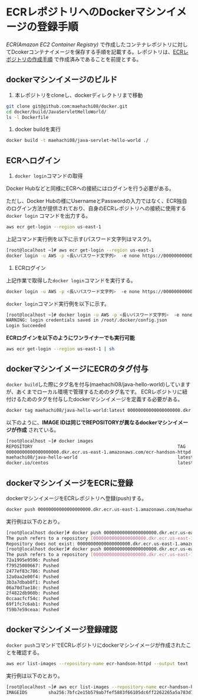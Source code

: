 # ECRレポジトリへのDockerマシンイメージの登録手順

*ECR(Amazon EC2 Container Registry)* で作成したコンテナレポジトリに対してDcokerコンテナイメージを保存する手順を記載する。レポジトリは、[ECRレポジトリの作成手順](create-repository.md) で作成済みであることを前提とする。


## dockerマシンイメージのビルド

 1. 本レポジトリをcloneし、dockerディレクトリまで移動

 ```sh
git clone git@github.com:maehachi08/docker.git
cd docker/build/JavaServletHelloWorld/
ls -l Dockerfile
```

 1. docker buildを実行

 ```sh
docker build -t maehachi08/java-servlet-hello-world ./
```

## ECRへログイン

 1. `docker login`コマンドの取得

 Docker Hubなどと同様にECRへの接続にはログインを行う必要がある。

 ただし、Docker Hubの様にUsernameとPasswordの入力ではなく、ECR独自のログイン方法が提供されており、自身のECRレポジトリへの接続に使用する `docker login` コマンドを出力する。

 ```sh
aws ecr get-login --region us-east-1
```

 上記コマンド実行例を以下に示す(パスワード文字列はマスク)。

 ```sh
[root@localhost ~]# aws ecr get-login --region us-east-1
docker login -u AWS -p <長いパスワード文字列>  -e none https://00000000000000000000.dkr.ecr.us-east-1.amazonaws.com
```

 1. ECRログイン

 上記作業で取得した`docker login`コマンドを実行する。

 ```sh
docker login -u AWS -p <長いパスワード文字列>  -e none https://00000000000000000000.dkr.ecr.us-east-1.amazonaws.com
```


 `docker login`コマンド実行例を以下に示す。

 ```sh
[root@localhost ~]# docker login -u AWS -p <長いパスワード文字列>  -e none https://00000000000000000000.dkr.ecr.us-east-1.amazonaws.com
WARNING: login credentials saved in /root/.docker/config.json
Login Succeeded
```

 **ECRログインを以下のようにワンライナーでも実行可能**

 ```sh
aws ecr get-login --region us-east-1 | sh
```

## dockerマシンイメージにECRのタグ付与

`docker build`した際にタグ名を付与(maehachi08/java-hello-world)していますが、あくまでローカル環境で管理するためのタグ名です。
ECRレポジトリに紐付けるためのタグを付与したdockerマシンイメージを定義する必要がある。

```sh
docker tag maehachi08/java-hello-world:latest 00000000000000000000.dkr.ecr.us-east-1.amazonaws.com/ecr-handson-httpd:latest
```

以下のように、**IMAGE IDは同じでREPOSITORYが異なるdockerマシンイメージが作成** されている。

```sh
[root@localhost ~]# docker images
REPOSITORY                                                       TAG                 IMAGE ID            CREATED             SIZE
00000000000000000000.dkr.ecr.us-east-1.amazonaws.com/ecr-handson-httpd   latest              dc9c5bba7be2        18 hours ago        569.7 MB
maehachi08/java-hello-world                                      latest              dc9c5bba7be2        18 hours ago        569.7 MB
docker.io/centos                                                 latest              970633036444        4 days ago          196.7 MB
```

## dockerマシンイメージをECRに登録

dockerマシンイメージをECRレポジトリへ登録(push)する。

```sh
docker push 00000000000000000000.dkr.ecr.us-east-1.amazonaws.com/maehachi08/java-hello-world:latest
```

実行例は以下のとおり。

```sh
[root@localhost docker]# docker push 00000000000000000000.dkr.ecr.us-east-1.amazonaws.com/maehachi08/java-hello-world:latest
The push refers to a repository [00000000000000000000.dkr.ecr.us-east-1.amazonaws.com/maehachi08/java-hello-world]
Repository does not exist: 00000000000000000000.dkr.ecr.us-east-1.amazonaws.com/maehachi08/java-hello-world
[root@localhost docker]# docker push 00000000000000000000.dkr.ecr.us-east-1.amazonaws.com/ecr-handson-httpd:latest
The push refers to a repository [00000000000000000000.dkr.ecr.us-east-1.amazonaws.com/ecr-handson-httpd]
72a1995e9596: Pushed
f79525080667: Pushed
2477ef83c786: Pushed
12a0aa2e00f4: Pushed
3b3a7dbab8f1: Pushed
06a70d7ae18c: Pushed
2f4822db960b: Pushed
0ccaacfcf54c: Pushed
69f1fc7c6ab1: Pushed
f59b7e59ceaa: Pushed
```

## dockerマシンイメージ登録確認

`docker push`コマンドでECRレポジトリにdockerマシンイメージが作成されたことを確認する。

```sh
aws ecr list-images --repository-name ecr-handson-httpd --output text
```

実行例は以下のとおり。

```sh
[root@localhost ~]# aws ecr list-images --repository-name ecr-handson-httpd --output text
IMAGEIDS        sha256:7bfc2e15b579ab7fef5883f66105dc6ff2262265a5a783d70e7882563acf4857 latest
```


